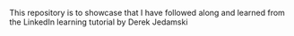 This repository is to showcase that I have followed along and learned from the LinkedIn learning tutorial by Derek Jedamski
